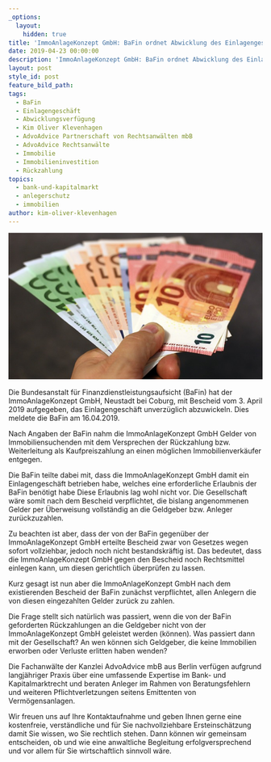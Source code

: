 ```yaml
---
_options:
  layout:
    hidden: true
title: 'ImmoAnlageKonzept GmbH: BaFin ordnet Abwicklung des Einlagengeschäft an'
date: 2019-04-23 00:00:00
description: 'ImmoAnlageKonzept GmbH: BaFin ordnet Abwicklung des Einlagengeschäft an'
layout: post
style_id: post
feature_bild_path:
tags:
  - BaFin
  - Einlagengeschäft
  - Abwicklungsverfügung
  - Kim Oliver Klevenhagen
  - AdvoAdvice Partnerschaft von Rechtsanwälten mbB
  - AdvoAdvice Rechtsanwälte
  - Immobilie
  - Immobilieninvestition
  - Rückzahlung
topics:
  - bank-und-kapitalmarkt
  - anlegerschutz
  - immobilien
author: kim-oliver-klevenhagen
---
```


![](/uploads/money-1005464-640-5.jpg)

Die Bundesanstalt für Finanzdienstleistungsaufsicht (BaFin) hat der ImmoAnlageKonzept GmbH, Neustadt bei Coburg, mit Bescheid vom 3. April 2019 aufgegeben, das Einlagengeschäft unverzüglich abzuwickeln. Dies meldete die BaFin am 16.04.2019.

Nach Angaben der BaFin nahm die ImmoAnlageKonzept GmbH Gelder von Immobiliensuchenden mit dem Versprechen der Rückzahlung bzw. Weiterleitung als Kaufpreiszahlung an einen möglichen Immobilienverkäufer entgegen.

Die BaFin teilte dabei mit, dass die ImmoAnlageKonzept GmbH damit ein Einlagengeschäft betrieben habe, welches eine erforderliche Erlaubnis der BaFin benötigt habe Diese Erlaubnis lag wohl nicht vor. Die Gesellschaft wäre somit nach dem Bescheid verpflichtet, die bislang angenommenen Gelder per Überweisung vollständig an die Geldgeber bzw. Anleger zurückzuzahlen.

Zu beachten ist aber, dass der von der BaFin gegenüber der ImmoAnlageKonzept GmbH erteilte Bescheid zwar von Gesetzes wegen sofort vollziehbar, jedoch noch nicht bestandskräftig ist. Das bedeutet, dass die ImmoAnlageKonzept GmbH gegen den Bescheid noch Rechtsmittel einlegen kann, um diesen gerichtlich überprüfen zu lassen.

Kurz gesagt ist nun aber die ImmoAnlageKonzept GmbH nach dem existierenden Bescheid der BaFin zunächst verpflichtet, allen Anlegern die von diesen eingezahlten Gelder zurück zu zahlen.

Die Frage stellt sich natürlich was passiert, wenn die von der BaFin geforderten Rückzahlungen an die Geldgeber nicht von der ImmoAnlageKonzept GmbH geleistet werden (können). Was passiert dann mit der Gesellschaft? An wen können sich Geldgeber, die keine Immobilien erworben oder Verluste erlitten haben wenden?

Die Fachanwälte der Kanzlei AdvoAdvice mbB aus Berlin verfügen aufgrund langjähriger Praxis über eine umfassende Expertise im Bank- und Kapitalmarktrecht und beraten Anleger im Rahmen von Beratungsfehlern und weiteren Pflichtverletzungen seitens Emittenten von Vermögensanlagen. 

Wir freuen uns auf Ihre Kontaktaufnahme und geben Ihnen gerne eine kostenfreie, verständliche und für Sie nachvollziehbare Ersteinschätzung damit Sie wissen, wo Sie rechtlich stehen. Dann können wir gemeinsam entscheiden, ob und wie eine anwaltliche Begleitung erfolgversprechend und vor allem für Sie wirtschaftlich sinnvoll wäre.